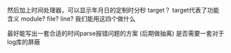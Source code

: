 <!--
 * @Author: sunboy
 * @LastEditors: sunboy
 * @Date: 2022-06-04 22:03:50
 * @LastEditTime: 2022-06-08 13:41:48
-->
然后加上时间处理器，可以显示年月日的定制时分秒
target？ target代表了功能含义
module?
file?
line? 我们能用这四个做什么

最好能写出一套合适的时间parse报错问题的方案 (后期做抽离)
是否需要一套对于log库的屏蔽